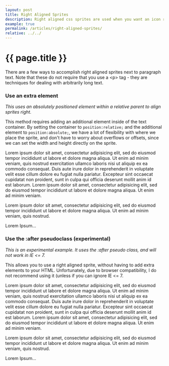 ```yaml
---
layout: post
title: Right Aligned Sprites
description: Right aligned css sprites are used when you want an icon right aligned next to long blocks of text. 
example: true
permalink: /articles/right-aligned-sprites/
relative: ../../
---
```


{{ page.title }}
================

<div>
<p>There are a few ways to accomplish right aligned sprites next to paragraph text.  Note that these do not require that you use a &lt;p&gt; tag - they are techniques for dealing with arbitrarily long text.</p>

<h3>Use an extra element</h3>

<em>This uses an absolutely positioned element within a relative parent to align sprites right.</em>

<p>This method requires adding an additional element inside of the text container.  By setting the container to <code>position:relative;</code> and the additional element to <code>position:absolute;</code>, we have a lot of flexibility with where we place the sprite, and don't have to worry about overflows or offsets, since we can set the width and height directly on the sprite.</p>

<div>
<style type='text/css' data-linked='extra-element-demo'>
p.right-container { padding-right:20px; position:relative; }

.right { position:absolute; top:0; right:0; display:block; width:16px; height:16px; background:url(/styles/articles/sprite-vertical.png) transparent no-repeat; }
.right.accept { background-position: 0 0; }
.right.add { background-position: 0 -21px; }
.right.application_cascade { background-position: 0 -42px; }
.right.application_delete { background-position: 0 -63px; }
.right.application_double { background-position: 0 -84px; }
.right.anchor { background-position: 0 -105px; }
.right.application_add { background-position: 0 -126px; }
.right.application_edit { background-position: 0 -147px; }
</style>
</div>

<section id='extra-element-demo' class='demo viewsource'>
<p class='right-container'><span class='right add'></span>Lorem ipsum dolor sit amet, consectetur adipisicing elit, sed do eiusmod tempor incididunt ut labore et dolore magna aliqua. Ut enim ad minim veniam, quis nostrud exercitation ullamco laboris nisi ut aliquip ex ea commodo consequat. Duis aute irure dolor in reprehenderit in voluptate velit esse cillum dolore eu fugiat nulla pariatur. Excepteur sint occaecat cupidatat non proident, sunt in culpa qui officia deserunt mollit anim id est laborum. Lorem ipsum dolor sit amet, consectetur adipisicing elit, sed do eiusmod tempor incididunt ut labore et dolore magna aliqua. Ut enim ad minim veniam.</p>

<p class='right-container'><span class='right accept'></span>Lorem ipsum dolor sit amet, consectetur adipisicing elit, sed do eiusmod tempor incididunt ut labore et dolore magna aliqua. Ut enim ad minim veniam, quis nostrud.</p>

<p class='right-container'><span class='right anchor'></span>Lorem Ipsum...</p>
</section>

<h3>Use the :after pseudoclass (experimental)</h3>

<em>This is an experimental example.  It uses the :after pseudo class, and will not work in IE &lt;= 7.</em>

<p>This allows you to use a right aligned sprite, without having to add extra elements to your HTML.  Unfortunately, due to browser compatibility, I do not recommend using it (unless if you can ignore IE &lt;= 7.</p>

<div>
<style type='text/css' data-linked="after-demo">
.right-using-after { position:relative; padding-right:20px;}
.right-using-after:after { 
	background:url(/styles/articles/sprite-vertical.png) transparent no-repeat;
	height: 16px; 
	width:16px; 
	position:absolute; 
	top:0; 
	right:0; 
	display:block; 
	content: '';
}

.right-using-after.accept:after { background-position: 0 0; }
.right-using-after.add:after { background-position: 0 -21px; }
.right-using-after.application_cascade:after { background-position: 0 -42px; }
.right-using-after.application_delete:after { background-position: 0 -63px; }
.right-using-after.application_double:after { background-position: 0 -84px; }
.right-using-after.anchor:after { background-position: 0 -105px; }
.right-using-after.application_add:after { background-position: 0 -126px; }
.right-using-after.application_edit:after { background-position: 0 -147px; }    
</style>
</div>

<section id='after-demo' class='demo viewsource'>
<p class="right-using-after add">Lorem ipsum dolor sit amet, consectetur adipisicing elit, sed do eiusmod tempor incididunt ut labore et dolore magna aliqua. Ut enim ad minim veniam, quis nostrud exercitation ullamco laboris nisi ut aliquip ex ea commodo consequat. Duis aute irure dolor in reprehenderit in voluptate velit esse cillum dolore eu fugiat nulla pariatur. Excepteur sint occaecat cupidatat non proident, sunt in culpa qui officia deserunt mollit anim id est laborum. Lorem ipsum dolor sit amet, consectetur adipisicing elit, sed do eiusmod tempor incididunt ut labore et dolore magna aliqua. Ut enim ad minim veniam.</p>

<p class="right-using-after accept">Lorem ipsum dolor sit amet, consectetur adipisicing elit, sed do eiusmod tempor incididunt ut labore et dolore magna aliqua. Ut enim ad minim veniam, quis nostrud.</p>

<p class="right-using-after anchor">Lorem Ipsum...</p>
</section>
</div>